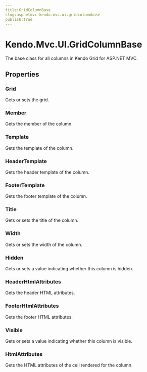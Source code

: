 ```yaml
---
title:GridColumnBase
slug:aspnetmvc-kendo.mvc.ui.gridcolumnbase
publish:true
---
```


# Kendo.Mvc.UI.GridColumnBase
The base class for all columns in Kendo Grid for ASP.NET MVC.


## Properties
### Grid
Gets or sets the grid.
### Member
Gets the member of the column.
### Template
Gets the template of the column.
### HeaderTemplate
Gets the header template of the column.
### FooterTemplate
Gets the footer template of the column.
### Title
Gets or sets the title of the column.
### Width
Gets or sets the width of the column.
### Hidden
Gets or sets a value indicating whether this column is hidden.
### HeaderHtmlAttributes
Gets the header HTML attributes.
### FooterHtmlAttributes
Gets the footer HTML attributes.
### Visible
Gets or sets a value indicating whether this column is visible.
### HtmlAttributes
Gets the HTML attributes of the cell rendered for the column



 
